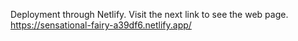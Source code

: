 Deployment through Netlify. Visit the next link to see the web page. https://sensational-fairy-a39df6.netlify.app/
